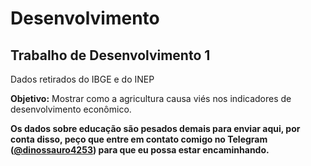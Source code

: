 # Desenvolvimento

## Trabalho de Desenvolvimento 1

Dados retirados do IBGE e do INEP

**Objetivo:** Mostrar como a agricultura causa viés nos indicadores de desenvolvimento econômico.

**Os dados sobre educação são pesados demais para enviar aqui, por conta disso, peço que entre em contato comigo no Telegram (<a href="t.me/dinossauro4253">@dinossauro4253</a>) para que eu possa estar encaminhando.**




